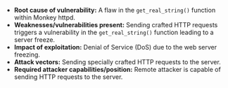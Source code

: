 - **Root cause of vulnerability:** A flaw in the `get_real_string()` function within Monkey httpd.
- **Weaknesses/vulnerabilities present:** Sending crafted HTTP requests triggers a vulnerability in the `get_real_string()` function leading to a server freeze.
- **Impact of exploitation:** Denial of Service (DoS) due to the web server freezing.
- **Attack vectors:** Sending specially crafted HTTP requests to the server.
- **Required attacker capabilities/position:** Remote attacker is capable of sending HTTP requests to the server.